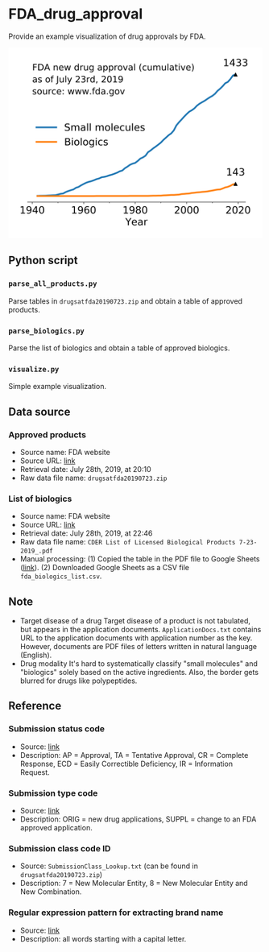 # FDA_drug_approval
Provide an example visualization of drug approvals by FDA.

![](figure_1.png)

## Python script
### ```parse_all_products.py```
Parse tables in ```drugsatfda20190723.zip``` and obtain a table of approved products.
### ```parse_biologics.py```
Parse the list of biologics and obtain a table of approved biologics.
### ```visualize.py```
Simple example visualization.

## Data source
### Approved products
* Source name: FDA website
* Source URL: [link](https://www.fda.gov/drugs/drug-approvals-and-databases/drugsfda-data-files)
* Retrieval date: July 28th, 2019, at 20:10
* Raw data file name: ```drugsatfda20190723.zip```
### List of biologics
* Source name: FDA website
* Source URL: [link](https://www.fda.gov/media/89589/download)
* Retrieval date: July 28th, 2019, at 22:46
* Raw data file name: ```CDER List of Licensed Biological Products 7-23-2019_.pdf```
* Manual processing: (1) Copied the table in the PDF file to Google Sheets ([link](https://docs.google.com/spreadsheets/d/1pHdim27oVzHEALzkGRbS4-_s4RKA4HnV-e3SHrWPRV8/edit#gid=0)). (2) Downloaded Google Sheets as a CSV file ```fda_biologics_list.csv```.

## Note
* Target disease of a drug
Target disease of a product is not tabulated, but appears in the application documents. ```ApplicationDocs.txt``` contains URL to the application documents with application number as the key. However, documents are PDF files of letters written in natural language (English).
* Drug modality
It's hard to systematically classify "small molecules" and "biologics" solely based on the active ingredients. Also, the border gets blurred for drugs like polypeptides.

## Reference
### Submission status code
* Source: [link](https://www.fda.gov/media/95860/download)
* Description: AP = Approval, TA = Tentative Approval, CR = Complete Response, ECD = Easily Correctible Deficiency, IR = Information Request.
### Submission type code
* Source: [link](https://www.accessdata.fda.gov/scripts/cder/daf/index.cfm?event=glossary.page)
* Description: ORIG = new drug applications, SUPPL = change to an FDA approved application.
### Submission class code ID
* Source: ```SubmissionClass_Lookup.txt``` (can be found in ```drugsatfda20190723.zip```)
* Description: 7 = New Molecular Entity, 8 = New Molecular Entity and New Combination.
### Regular expression pattern for extracting brand name
* Source: [link](https://stackoverflow.com/questions/20225536/regular-expression-to-get-words-that-begin-with-a-capital-letter?rq=1)
* Description: all words starting with a capital letter.
